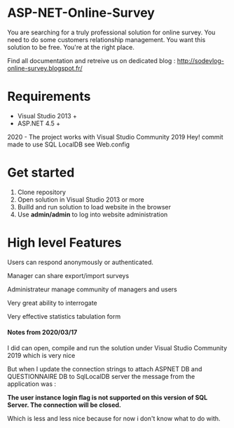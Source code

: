 # ASP-NET-Online-Survey
You are searching for a truly professional solution for online survey. You need to do some customers relationship management. You want this solution to be free. You're at the right place.

Find all documentation and retreive us on dedicated blog : http://sodevlog-online-survey.blogspot.fr/

# Requirements
* Visual Studio 2013 +
* ASP.NET 4.5 +

2020 - The project works with Visual Studio Community 2019 Hey!
commit made to use SQL LocalDB see Web.config

# Get started
1. Clone repository
1. Open solution in Visual Studio 2013 or more
1. Builld and run solution to load website in the browser
1. Use **admin/admin** to log into website administration

# High level Features
Users can respond anonymously or authenticated.

Manager can share export/import surveys

Administrateur manage community of managers and users

Very great ability to interrogate

Very effective statistics tabulation form

#### Notes from 2020/03/17
I did can open, compile and run the solution under Visual Studio Community 2019
which is very nice

But when I update the connection strings to attach ASPNET DB and QUESTIONNAIRE DB 
to SqlLocalDB server the message from the application was :

**The user instance login flag is not supported on this version of SQL Server. The connection will be closed.**

Which is less and less nice because for now i don't know what to do with.



